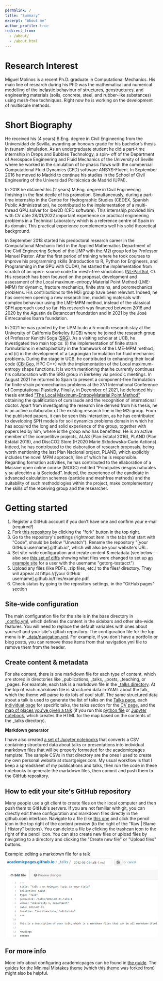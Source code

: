 ```yaml
---
permalink: /
title: "Summary"
excerpt: "About me"
author_profile: true
redirect_from: 
  - /about/
  - /about.html
---
```


Research Interest
======
Miguel Molinos is a recent Ph.D. graduate in Computational Mechanics. His main line of
research during his PhD was the mathematical and numerical modelling of the inelastic behaviour of structures,
geostructures, and engineering materials (soils, concrete, steel, and rubber-like substances)
using mesh-free techniques. Right now he is working on the development of multiscale methods.

Short Biography
======
He received his (4 years) B.Eng. degree in Civil Engineering from the Universidad de Sevilla,
awarding an honours grade for his bachelor’s thesis in tsunami simulation. As an
undergraduate student he did a part-time internship in Drops and Bubbles Technology, a spin-
off of the Department of Aerospace Engineering and Fluid Mechanics of the University of
Seville where he worked in the simulation of bi-phasic flows with the commercial
Computational Fluid Dynamics (CFD) software ANSYS-Fluent. In September 2016 he moved to
Madrid to continue his studies in the School of Civil Engineering of the Universidad Politécnica
de Madrid (UPM).

In 2018 he obtained his (2 years) M.Eng. degree in Civil Engineering finishing in the first decile
of his promotion. Simultaneously, during a part-time internship in the Centre for Hydrographic
Studies (CEDEX, Spanish Public Administration), he contributed to the implementation of a
multi-thread GPU solver for Iber2D (CFD software). This internship provided him with
CV date 28/01/2022 important experience on practical engineering problems in a Technical Laboratory which is a
reference centre of Spain in its domain. This practical experience complements well his solid
theoretical background.

In September 2018 started his predoctoral research career in the Computational Mechanic
field in the Applied Mathematics Department of the Civil Engineering School of the UMP with
the M2i group led by Professor Manuel Pastor. After the first period of training where he took
courses to improve his programming skills (Introduction to R, Python for Engineers, and
Programming in the GPU with CUDA), he started the implementation from scratch of an open-
source code for mesh-free simulations ([NL-PartSol](https://github.com/migmolper/NL-PartSol), C). His research has been focused on the
proposal, development and assessment of the Local maximum-entropy Material Point
Method (LME-MPM) for dynamic, fracture mechanics, finite strains, and poromechanics
problems. His contributions to the M2i group have been relevant. Indeed, he has overseen
opening a new research line, modelling materials with complex behaviour using the LME-MPM
method, instead of the classical SPH approach used so far. His research was financed between
2018 and 2020 by the Agustín de Betancourt foundation and in 2021 by the José Entrecanales
Ibarra foundation.

In 2021 he was granted by the UPM to do a 5-month research stay at the University of
California Berkeley (UCB) where he joined the research group of Professor Kenichi Soga ([SRG](https://geomechanics.berkeley.edu/)).
As a visiting scholar at UCB, he investigated two main topics: (i) the implementation of finite
strain formulations in elastoplasticity in the framework of the LME-MPM method, and (ii) in
the development of a Lagrangian formulation for fluid mechanics problems. During the stage
in UCB, he contributed to enhancing their local code ([CB-Geo](https://github.com/geomechanics/mpm), HPC C++) with the
implementation of the Local maximum-entropy shape functions. It Is worth mentioning that
he currently continues his collaboration with the SRG group in Berkeley via periodic meetings.
In August 2021 he returned to Spain to present a component-free formulation for finite strain
poromechanics problems at the XVI International Conference of Computational Plasticity.
Finally, in December of 2021, he defended his thesis entitled ["The Local Maximum-EntropyMaterial Point Method"](https://oa.upm.es/69327/) obtaining the qualification of cum laude and the recognition of
international doctor. Apart from investigating the research line derived from his thesis, he is
an active collaborator of the existing research line in the M2i group. From the published
papers, it can be seen this interaction, as he has contributed to developing SPH models for soil
dynamics problems domain in which he has acquired the long and solid experience of the
group, together with papers led by him, where is the group who has benefitted. He is an active
member of the competitive projects, ALAS (Plan Estatal 2016), PLAND (Plan Estatal 2019), and
DiscCO2 Store (H2020 Marie Skłodowska-Curie Actions). Indeed, he has contributed to the
elaboration of research proposals, being worth mentioning the last Plan Nacional project,
PLAND, which explicitly includes the novel MPM approach, line of which he is responsible.
Regarding formation activities, he has contributed to the ellaboration of a Massive open
online course (MOOC) entitled “Principales riesgos naturales y su afección a la Sociedad”.
Indeed, the experience of the candidate in advanced calculation schemes (particle and
meshfree methods) and the suitability of such methodologies within the project, make
complementary the skills of the receiving group and the researcher.

Getting started
======
1. Register a GitHub account if you don't have one and confirm your e-mail (required!)
1. Fork [this repository](https://github.com/academicpages/academicpages.github.io) by clicking the "fork" button in the top right. 
1. Go to the repository's settings (rightmost item in the tabs that start with "Code", should be below "Unwatch"). Rename the repository "[your GitHub username].github.io", which will also be your website's URL.
1. Set site-wide configuration and create content & metadata (see below -- also see [this set of diffs](http://archive.is/3TPas) showing what files were changed to set up [an example site](https://getorg-testacct.github.io) for a user with the username "getorg-testacct")
1. Upload any files (like PDFs, .zip files, etc.) to the files/ directory. They will appear at https://[your GitHub username].github.io/files/example.pdf.  
1. Check status by going to the repository settings, in the "GitHub pages" section

Site-wide configuration
------
The main configuration file for the site is in the base directory in [_config.yml](https://github.com/academicpages/academicpages.github.io/blob/master/_config.yml), which defines the content in the sidebars and other site-wide features. You will need to replace the default variables with ones about yourself and your site's github repository. The configuration file for the top menu is in [_data/navigation.yml](https://github.com/academicpages/academicpages.github.io/blob/master/_data/navigation.yml). For example, if you don't have a portfolio or blog posts, you can remove those items from that navigation.yml file to remove them from the header. 

Create content & metadata
------
For site content, there is one markdown file for each type of content, which are stored in directories like _publications, _talks, _posts, _teaching, or _pages. For example, each talk is a markdown file in the [_talks directory](https://github.com/academicpages/academicpages.github.io/tree/master/_talks). At the top of each markdown file is structured data in YAML about the talk, which the theme will parse to do lots of cool stuff. The same structured data about a talk is used to generate the list of talks on the [Talks page](https://academicpages.github.io/talks), each [individual page](https://academicpages.github.io/talks/2012-03-01-talk-1) for specific talks, the talks section for the [CV page](https://academicpages.github.io/cv), and the [map of places you've given a talk](https://academicpages.github.io/talkmap.html) (if you run this [python file](https://github.com/academicpages/academicpages.github.io/blob/master/talkmap.py) or [Jupyter notebook](https://github.com/academicpages/academicpages.github.io/blob/master/talkmap.ipynb), which creates the HTML for the map based on the contents of the _talks directory).

**Markdown generator**

I have also created [a set of Jupyter notebooks](https://github.com/academicpages/academicpages.github.io/tree/master/markdown_generator
) that converts a CSV containing structured data about talks or presentations into individual markdown files that will be properly formatted for the academicpages template. The sample CSVs in that directory are the ones I used to create my own personal website at stuartgeiger.com. My usual workflow is that I keep a spreadsheet of my publications and talks, then run the code in these notebooks to generate the markdown files, then commit and push them to the GitHub repository.

How to edit your site's GitHub repository
------
Many people use a git client to create files on their local computer and then push them to GitHub's servers. If you are not familiar with git, you can directly edit these configuration and markdown files directly in the github.com interface. Navigate to a file (like [this one](https://github.com/academicpages/academicpages.github.io/blob/master/_talks/2012-03-01-talk-1.md) and click the pencil icon in the top right of the content preview (to the right of the "Raw | Blame | History" buttons). You can delete a file by clicking the trashcan icon to the right of the pencil icon. You can also create new files or upload files by navigating to a directory and clicking the "Create new file" or "Upload files" buttons. 

Example: editing a markdown file for a talk
![Editing a markdown file for a talk](/images/editing-talk.png)

For more info
------
More info about configuring academicpages can be found in [the guide](https://academicpages.github.io/markdown/). The [guides for the Minimal Mistakes theme](https://mmistakes.github.io/minimal-mistakes/docs/configuration/) (which this theme was forked from) might also be helpful.
